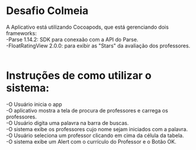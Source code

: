 # Desafio Colmeia

A Aplicativo está utilizando Cocoapods, que está gerenciando dois frameworks:<br />
  -Parse 1.14.2: SDK para conexaão com a API do Parse.<br />
  -FloatRatingView 2.0.0: para exibir as "Stars" da avaliação dos professores.<br /><br />
  
  # Instruções de como utilizar o sistema:<br />
  -O Usuário inicia o app<br />
  -O aplicativo mostra a tela de procura de professores e carrega os professores.<br />
  -O Usuário digita uma palavra na barra de buscas.<br />
  -O sistema exibe os professores cujo nome sejam iniciados com a palavra.<br />
  -O Usuário seleciona um professor clicando em cima da célula da tabela.<br />
  -O sistema exibe um Alert com o currículo do Professor e o Botão OK.<br />
  
  
